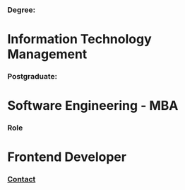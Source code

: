 
### Degree:

# Information Technology Management

### Postgraduate:

# Software Engineering - MBA

### Role

# Frontend Developer

### [Contact](https://www.gibify.link/me)


